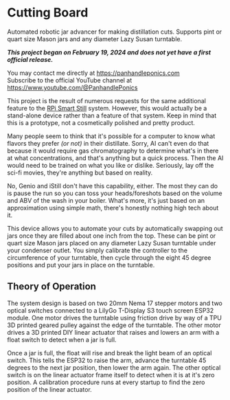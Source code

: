 # Cutting Board
Automated robotic jar advancer for making distillation cuts. Supports pint or quart size Mason jars and any diameter Lazy Susan turntable.

_**This project began on February 19, 2024 and does not yet have a first official release.**_

You may contact me directly at https://panhandleponics.com<br>
Subscribe to the official YouTube channel at https://www.youtube.com/@PanhandlePonics<br>

This project is the result of numerous requests for the same additional feature to the [RPi Smart Still](https://github.com/larry-athey/rpi-smart-still) system. However, this would actually be a stand-alone device rather than a feature of that system. Keep in mind that this is a prototype, not a cosmetically polished and pretty product.

Many people seem to think that it's possible for a computer to know what flavors they prefer _(or not)_ in their distillate. Sorry, AI can't even do that because it would require gas chromatography to determine what's in there at what concentrations, and that's anything but a quick process. Then the AI would need to be trained on what you like or dislike. Seriously, lay off the sci-fi movies, they're anything but based on reality.

No, Genio and iStill don't have this capability, either. The most they can do is pause the run so you can toss your heads/foreshots based on the volume and ABV of the wash in your boiler. What's more, it's just based on an approximation using simple math, there's honestly nothing high tech about it.

This device allows you to automate your cuts by automatically swapping out jars once they are filled about one inch from the top. These can be pint or quart size Mason jars placed on any diameter Lazy Susan turntable under your condenser outlet. You simply calibrate the controller to the circumference of your turntable, then cycle through the eight 45 degree positions and put your jars in place on the turntable.

## Theory of Operation

The system design is based on two 20mm Nema 17 stepper motors and two optical switches connected to a LilyGo T-Display S3 touch screen ESP32 module. One motor drives the turntable using friction drive by way of a TPU 3D printed geared pulley against the edge of the turntable. The other motor drives a 3D printed DIY linear actuator that raises and lowers an arm with a float switch to detect when a jar is full.

Once a jar is full, the float will rise and break the light beam of an optical switch. This tells the ESP32 to raise the arm, advance the turntable 45 degrees to the next jar position, then lower the arm again. The other optical switch is on the linear actuator frame itself to detect when it is at it's zero position. A calibration procedure runs at every startup to find the zero position of the linear actuator.
